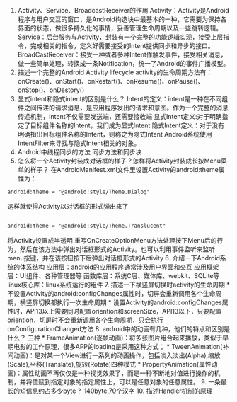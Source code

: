 1. Activity、Service、BroadcastReceiver的作用
Activity：Activity是Android程序与用户交互的窗口，是Android构造块中最基本的一种，它需要为保持各界面的状态，做很多持久化的事情，妥善管理生命周期以及一些跳转逻辑。
Service：后台服务与Activity，封装有一个完整的功能逻辑实现，接受上层指令，完成相关的指令，定义好需要接受的Intent提供同步和异步的接口。
BroadCastReceiver：接受一种或者多种Intent作触发事件，接受相关消息，做一些简单处理，转换成一条Notification，统一了Android的事件广播模型。
2. 描述一个完整的Android Activity lifecycle
activity的生命周期方法有：onCreate()、onStart()、onRestart()、onResume()、onPause()、onStop()、onDestory()
3. 显式intent和隐式intent的区别是什么？
Intent的定义：intent是一种在不同组件之间传递的请求消息，是应用程序发出的请求和意图。作为一个完整的消息传递机制，Intent不仅需要发送端，还需要接收端
显式Intent定义:对于明确指定了目标组件名称的Intent，我们成为显式Intent
隐式Intent定义：对于没有明确指出目标组件名称的Intent，则称之为隐式Intent
Android系统使用IntentFilter来寻找与隐式Intent相关的对象。
4. Android中线程同步的方法
同步方法和同步块
5. 怎么将一个Activity封装成对话框的样子？怎样将Activity封装成长按Menu菜单的样子？
在AndroidManifest.xml文件里设置Activity的android:theme属性为：

```xml
android:theme = "@android:style/Theme.Dialog"
```
这样就使得Activity以对话框的形式弹出来了

```xml

android:theme = "@android:style/Theme.Translucent"
```
将Activity设置成半透明
重写OnCreateOptionMenu方法处理按下Menu后的行为，然后在该方法中弹出对话框形式的Activity。也可以利用事件监听来监听menu按键，并在该按钮按下后弹出对话框形式的Activity
6. 介绍一下Android系统的体系结构
应用层：android的应用程序通常涉及用户界面和交互
应用框架层：UI组件、各种管理器等
函数库层：系统C层、媒体库、webkit、SQLite等
linux核心库：linux系统运行的组件
7. 描述一下横竖屏切换时activity的生命周期
    * 不设置Activity的android:configChanges属性时，切屏会重新调用各个生命周期，横竖屏切换都执行一次生命周期
    * 设置Activity的android:configChanges属性时，API13以上需要同时配置oriention和screenSize，API13以下，只要配置oriention，切屏时不会重新调用各个生命周期，只会执行onConfigurationChanged方法
8. android中的动画有几种，他们的特点和区别是什么？
三种
    * FrameAnimation(逐帧动画)：将多张图片组合起来播放，类似于早期电影的工作原理，很多APP的loading是采用这种方式；
    * TweenAnimation(补间动画)：是对某一个View进行一系列的动画操作，包括淡入淡出(Alpha),缩放(Scale),平移(Translate),旋转(Rotate)四种模式
    * PropertyAnimation(属性动画)：属性动画不再仅仅是一种视觉效果了，而是一种不断地对值进行操作的机制，并将值赋到指定对象的指定属性上，可以是任意对象的任意属性。
9. 一条最长的短信息约占多少byte？
140byte,70个汉字
10. 描述Handler机制的原理

